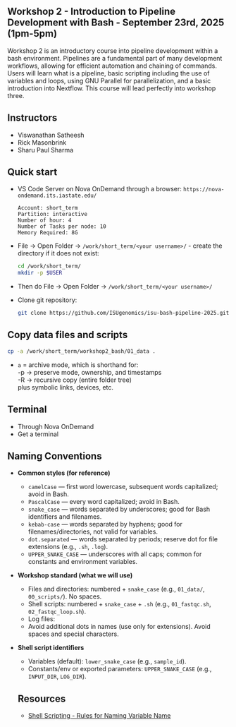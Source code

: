 ## Workshop 2 - Introduction to Pipeline Development with Bash - September 23rd, 2025 (1pm-5pm)

Workshop 2 is an introductory course into pipeline development within a bash environment. Pipelines are a fundamental part of many development workflows, allowing for efficient automation and chaining of commands. Users will learn what is a pipeline, basic scripting including the use of variables and loops, using GNU Parallel for parallelization, and a basic introduction into Nextflow. This course will lead perfectly into workshop three. 

## Instructors
- Viswanathan Satheesh
- Rick Masonbrink
- Sharu Paul Sharma

## Quick start

- VS Code Server on Nova OnDemand through a browser: `https://nova-ondemand.its.iastate.edu/`

  ```
  Account: short_term
  Partition: interactive
  Number of hour: 4
  Number of Tasks per node: 10
  Memory Required: 8G
  ```

- File -> Open Folder -> `/work/short_term/<your username>/` - create the directory if it does not exist:

  ```bash
  cd /work/short_term/
  mkdir -p $USER
  ```

- Then do File -> Open Folder -> `/work/short_term/<your username>/`

- Clone git repository:

  ```bash
  git clone https://github.com/ISUgenomics/isu-bash-pipeline-2025.git
  ```

## Copy data files and scripts

```bash
cp -a /work/short_term/workshop2_bash/01_data .
```
- `a` = archive mode, which is shorthand for:  
      -p -> preserve mode, ownership, and timestamps  
      -R -> recursive copy (entire folder tree)  
      plus symbolic links, devices, etc.  

## Terminal

- Through Nova OnDemand
- Get a terminal

## Naming Conventions

- **Common styles (for reference)**
  - `camelCase` — first word lowercase, subsequent words capitalized; avoid in Bash.
  - `PascalCase` — every word capitalized; avoid in Bash.
  - `snake_case` — words separated by underscores; good for Bash identifiers and filenames.
  - `kebab-case` — words separated by hyphens; good for filenames/directories, not valid for variables.
  - `dot.separated` — words separated by periods; reserve dot for file extensions (e.g., `.sh`, `.log`).
  - `UPPER_SNAKE_CASE` — underscores with all caps; common for constants and environment variables.

- **Workshop standard (what we will use)**
  - Files and directories: numbered + `snake_case` (e.g., `01_data/`, `00_scripts/`). No spaces.
  - Shell scripts: numbered + `snake_case` + `.sh` (e.g., `01_fastqc.sh`, `02_fastqc_loop.sh`).
  - Log files: 
  - Avoid additional dots in names (use only for extensions). Avoid spaces and special characters.

- **Shell script identifiers**
  - Variables (default): `lower_snake_case` (e.g., `sample_id`).
  - Constants/env or exported parameters: `UPPER_SNAKE_CASE` (e.g., `INPUT_DIR`, `LOG_DIR`).
  
  ## Resources

  - [Shell Scripting - Rules for Naming Variable Name](https://www.geeksforgeeks.org/shell-scripting-rules-for-naming-variable-name/)
